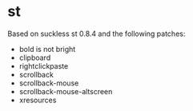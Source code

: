 # st

Based on suckless st 0.8.4 and the following patches:
* bold is not bright
* clipboard
* rightclickpaste
* scrollback
* scrollback-mouse
* scrollback-mouse-altscreen
* xresources
